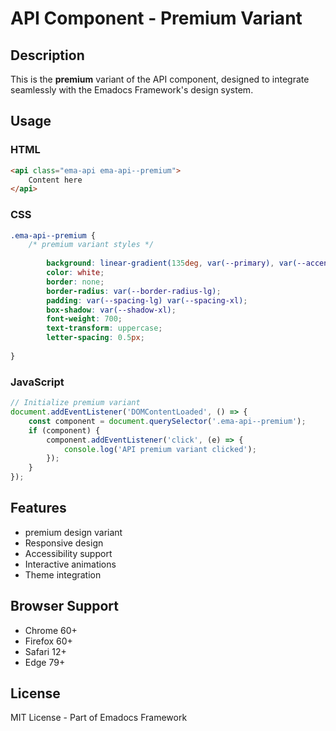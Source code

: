 # API Component - Premium Variant

## Description
This is the **premium** variant of the API component, designed to integrate seamlessly with the Emadocs Framework's design system.

## Usage

### HTML
```html
<api class="ema-api ema-api--premium">
    Content here
</api>
```

### CSS
```css
.ema-api--premium {
    /* premium variant styles */
    
        background: linear-gradient(135deg, var(--primary), var(--accent));
        color: white;
        border: none;
        border-radius: var(--border-radius-lg);
        padding: var(--spacing-lg) var(--spacing-xl);
        box-shadow: var(--shadow-xl);
        font-weight: 700;
        text-transform: uppercase;
        letter-spacing: 0.5px;
    
}
```

### JavaScript
```javascript
// Initialize premium variant
document.addEventListener('DOMContentLoaded', () => {
    const component = document.querySelector('.ema-api--premium');
    if (component) {
        component.addEventListener('click', (e) => {
            console.log('API premium variant clicked');
        });
    }
});
```

## Features
- premium design variant
- Responsive design
- Accessibility support
- Interactive animations
- Theme integration

## Browser Support
- Chrome 60+
- Firefox 60+
- Safari 12+
- Edge 79+

## License
MIT License - Part of Emadocs Framework

